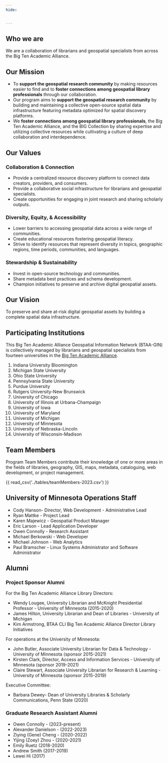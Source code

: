 ```yaml
---
hide:


---
```


## Who we are

We are a collaboration of librarians and geospatial specialists from across the Big Ten Academic Alliance.



## Our Mission

* To **support the geospatial research community** by making resources easier to find and to **foster connections among geospatial library professionals** through our collaboration.</li>
* Our program aims to **support the geospatial research community** by building and maintaining a collective open-source spatial data infrastructure featuring metadata optimized for spatial discovery platforms.
* We **foster connections among geospatial library professionals**, the Big Ten Academic Alliance, and the BIG Collection by sharing expertise and utilizing collective resources while cultivating a culture of deep collaboration and interdependence.


## Our Values

<div class="grid-container">
  <div class="section two-in-row">
    <h3>Collaboration & Connection</h3>
    <ul style="text-align: left;">
      <li>Provide a centralized resource discovery platform to connect data creators, providers, and consumers.</li>
      <li>Provide a collaborative social infrastructure for librarians and geospatial specialists.</li>
      <li>Create opportunities for engaging in joint research and sharing scholarly outputs.</li>
    </ul>
  </div>

  <div class="section two-in-row">
    <h3>Diversity, Equity, & Accessibility</h3>
    <ul style="text-align: left;">
      <li>Lower barriers to accessing geospatial data across a wide range of communities.</li>
      <li>Create educational resources fostering geospatial literacy.</li>
      <li>Strive to identify resources that represent diversity in topics, geographic regions, time periods, communities, and languages.</li>
    </ul>
  </div>


<div class="grid-container">
  <div class="section one-in-row">
    <h3>Stewardship & Sustainability</h3>
    <ul style="text-align: left;">
      <li>Invest in open-source technology and communities.</li>
      <li>Share metadata best practices and schema development.</li>
      <li>Champion initiatives to preserve and archive digital geospatial assets.</li>
    </ul>
  </div>
</div>


## Our Vision

To preserve and share at-risk digital geospatial assets by building a complete spatial data infrastructure.



## Participating Institutions

This Big Ten Academic Alliance Geospatial Information Network (BTAA-GIN) is collectively managed by librarians and geospatial specialists from fourteen universities in the [Big Ten Academic Alliance](http://btaa.org). 

1. Indiana University Bloomington
2. Michigan State University
3. Ohio State University
4. Pennsylvania State University
5. Purdue University
6. Rutgers University-New Brunswick
7. University of Chicago
8. University of Illinois at Urbana­-Champaign
9. University of Iowa
10. University of Maryland
11. University of Michigan
12. University of Minnesota
13. University of Nebraska-Lincoln
14. University of Wisconsin-­Madison

##  Team Members

Program Team Members contribute their knowledge of one or more areas in the fields of libraries, geography, GIS, maps, metadata, cataloguing, web development, or project management. 

{{ read_csv('../tables/teamMembers-2023.csv') }}

## University of Minnesota Operations Staff

* Cody Hanson- Director, Web Development - Administrative Lead
* Ryan Mattke - Project Lead
* Karen Majewicz - Geospatial Product Manager
* Eric Larson - Lead Application Developer
* Owen Connolly - Research Assistant
* Michael Berkowski - Web Developer
* Michael Johnson - Web Analytics
* Paul Bramscher - Linux Systems Administrator and Software Administrator 

## Alumni

### Project Sponsor Alumni

For the Big Ten Academic Alliance Library Directors: 

* Wendy Lougee, University Librarian and McKnight Presidential Professor - University of Minnesota  (2015-2020)
* James Hilton, University Librarian and Dean of Libraries - University of Michigan
* Kim Armstrong, BTAA CLI Big Ten Academic Alliance Director Library Initiatives 

For operations at the University of Minnesota: 

* John Butler, Associate University Librarian for Data & Technology - University of Minnesota (sponsor 2015-2021)
* Kirsten Clark, Director, Access and Information Services - University of Minnesota (sponsor 2019-2021)
* Claire Stewart, Associate University Librarian for Research & Learning - University of Minnesota (sponsor 2015-2019)
 
Executive Committee:

* Barbara Dewey- Dean of University Libraries & Scholarly Communications, Penn State (2020)

### Graduate Research Assistant Alumni

* Owen Connolly - (2023-present)
* Alexander Danielson - (2022-2023)
* Ziying (Gene) Cheng - (2020-2022)
* Yijing (Zoey) Zhou - (2020-2021)
* Emily Ruetz (2018-2020)
* Andrew Smith (2017-2019)
* Lewei Hi (2017)